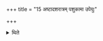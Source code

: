 +++
title = "15 अष्टादशरात्रम् पशुकामा उपेयुः"

+++

<details><summary>थिते</summary>

अष्टादशरात्रं पशुकामा उपेयुः १५
</details>
